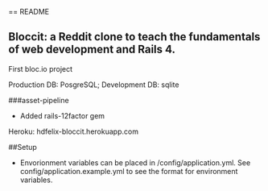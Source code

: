 == README

## Bloccit: a Reddit clone to teach the fundamentals of web development and Rails 4.
   
First bloc.io project
   
Production DB: PosgreSQL; Development DB: sqlite
   
###asset-pipeline
* Added rails-12factor gem
   
Heroku: hdfelix-bloccit.herokuapp.com

##Setup
* Envorionment variables can be placed in /config/application.yml. See config/application.example.yml to see the format for environment variables.



